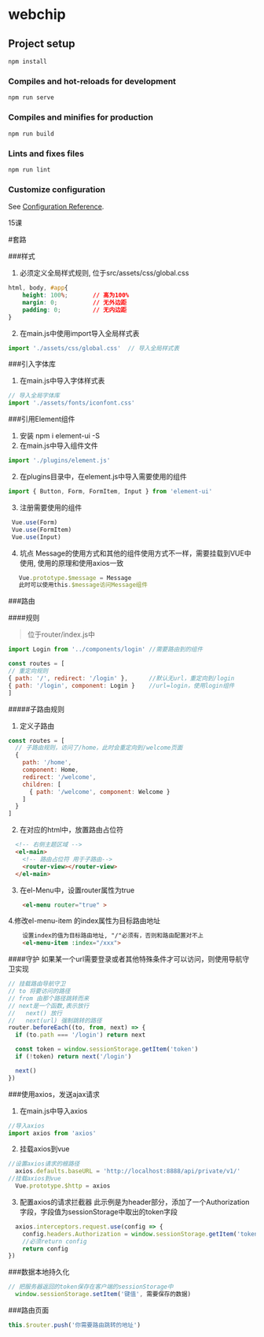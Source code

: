 # webchip

## Project setup
```
npm install
```

### Compiles and hot-reloads for development
```
npm run serve
```

### Compiles and minifies for production
```
npm run build
```

### Lints and fixes files
```
npm run lint
```

### Customize configuration
See [Configuration Reference](https://cli.vuejs.org/config/).

15课

#套路

###样式
1. 必须定义全局样式规则, 位于src/assets/css/global.css
```css
html, body, #app{
    height: 100%;       // 高为100%
    margin: 0;          // 无外边距 
    padding: 0;         // 无内边距
}
```
2. 在main.js中使用import导入全局样式表
```js
import './assets/css/global.css'  // 导入全局样式表
```

###引入字体库
1. 在main.js中导入字体样式表
```js
// 导入全局字体库
import './assets/fonts/iconfont.css'
```
###引用Element组件
1. 安装 npm i element-ui -S
2. 在main.js中导入组件文件 
```js
import './plugins/element.js'
```
2. 在plugins目录中，在element.js中导入需要使用的组件
```js
import { Button, Form, FormItem, Input } from 'element-ui'
```
3. 注册需要使用的组件
```js
 Vue.use(Form)
 Vue.use(FormItem)
 Vue.use(Input)
``` 
4. 坑点
Message的使用方式和其他的组件使用方式不一样，需要挂载到VUE中使用, 使用的原理和使用axios一致
```js
   Vue.prototype.$message = Message
   此时可以使用this.$message访问Message组件
```   

###路由

####规则
>位于router/index.js中
```js
import Login from '../components/login' //需要路由到的组件

const routes = [
// 重定向规则
{ path: '/', redirect: '/login' },      //默认无url，重定向到/login
{ path: '/login', component: Login }    //url=login，使用login组件
]
```
#####子路由规则
1. 定义子路由
```js
const routes = [
  // 子路由规则，访问了/home，此时会重定向到/welcome页面
  {
    path: '/home',
    component: Home,
    redirect: '/welcome',
    children: [
      { path: '/welcome', component: Welcome }
    ]
  }
]
```
2. 在对应的html中，放置路由占位符
```html
  <!-- 右侧主题区域 -->
  <el-main>
    <!-- 路由占位符 用于子路由-->
    <router-view></router-view>
  </el-main>
```

3. 在el-Menu中，设置router属性为true
```html
    <el-menu router="true" >
```

4.修改el-menu-item 的index属性为目标路由地址
```html
    设置index的值为目标路由地址, "/"必须有，否则和路由配置对不上
    <el-menu-item :index="/xxx">
```
####守护
如果某一个url需要登录或者其他特殊条件才可以访问，则使用导航守卫实现
```js
// 挂载路由导航守卫
// to 将要访问的路径
// from 由那个路径跳转而来
// next是一个函数,表示放行
//   next() 放行
//   next(url) 强制跳转的路径
router.beforeEach((to, from, next) => {
  if (to.path === '/login') return next

  const token = window.sessionStorage.getItem('token')
  if (!token) return next('/login')

  next()
})
```


###使用axios，发送ajax请求
1. 在main.js中导入axios
```js
//导入axios
import axios from 'axios'
```
2. 挂载axios到vue
```js
//设置axios请求的根路径
  axios.defaults.baseURL = 'http://localhost:8888/api/private/v1/'
//挂载axios到vue
  Vue.prototype.$http = axios
```
3. 配置axios的请求拦截器
此示例是为header部分，添加了一个Authorization字段，字段值为sessionStorage中取出的token字段
```js
  axios.interceptors.request.use(config => {
    config.headers.Authorization = window.sessionStorage.getItem('token')
    //必须return config
    return config
})
```

###数据本地持久化
```js
// 把服务器返回的token保存在客户端的sessionStorage中
  window.sessionStorage.setItem('键值', 需要保存的数据)
```

###路由页面
```js
this.$router.push('你需要路由跳转的地址')
```
